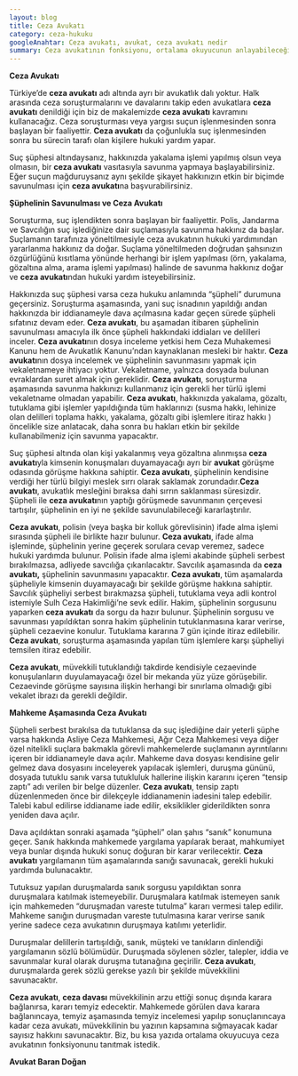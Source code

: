 ```yaml
---
layout: blog
title: Ceza Avukatı
category: ceza-hukuku
googleAnahtar: Ceza avukatı, avukat, ceza avukatı nedir
summary: Ceza avukatının fonksiyonu, ortalama okuyucunun anlayabileceği bir dille özetlenmiştir.
---
```


**Ceza Avukatı**

Türkiye’de **ceza avukatı** adı altında ayrı bir avukatlık dalı yoktur. Halk arasında ceza soruşturmalarını ve davalarını takip eden avukatlara **ceza avukatı** denildiği için biz de makalemizde **ceza avukatı** kavramını kullanacağız.
Ceza soruşturması veya yargısı suçun işlenmesinden sonra başlayan bir faaliyettir. **Ceza avukatı** da çoğunlukla suç işlenmesinden sonra bu sürecin tarafı olan kişilere hukuki yardım yapar.

Suç şüphesi altındaysanız, hakkınızda yakalama işlemi yapılmış olsun veya olmasın, bir **ceza avukatı** vasıtasıyla savunma yapmaya başlayabilirsiniz. Eğer suçun mağduruysanız aynı şekilde şikayet hakkınızın etkin bir biçimde savunulması için **ceza avukatı**na başvurabilirsiniz.


**Şüphelinin Savunulması ve Ceza Avukatı**


Soruşturma, suç işlendikten sonra başlayan bir faaliyettir. Polis, Jandarma ve Savcılığın suç işlediğinize dair suçlamasıyla savunma hakkınız da başlar. Suçlamanın tarafınıza yöneltilmesiyle ceza avukatının hukuki yardımından yararlanma hakkınız da doğar. Suçlama yöneltilmeden doğrudan şahsınızın özgürlüğünü kısıtlama yönünde herhangi bir işlem yapılması (örn, yakalama, gözaltına alma, arama işlemi yapılması) halinde de savunma hakkınız doğar ve **ceza avukatı**ndan hukuki yardım isteyebilirsiniz. 

Hakkınızda suç şüphesi varsa ceza hukuku anlamında “şüpheli” durumuna geçersiniz. Soruşturma aşamasında, yani suç isnadının yapıldığı andan hakkınızda bir iddianameyle dava açılmasına kadar geçen sürede şüpheli sıfatınız devam eder. **Ceza avukatı**, bu aşamadan itibaren şüphelinin savunulması amacıyla ilk önce şüpheli hakkındaki iddiaları ve delilleri inceler. **Ceza avukatı**nın dosya inceleme yetkisi hem Ceza Muhakemesi Kanunu hem de Avukatlık Kanunu’ndan kaynaklanan mesleki bir haktır. **Ceza avukatı**nın dosya incelemek ve şüphelinin savunmasını yapmak için vekaletnameye ihtiyacı yoktur. Vekaletname, yalnızca dosyada bulunan evraklardan suret almak için gereklidir. **Ceza avukatı**, soruşturma aşamasında savunma hakkınızı kullanmanız için gerekli her türlü işlemi vekaletname olmadan yapabilir. **Ceza avukatı**, hakkınızda yakalama, gözaltı, tutuklama gibi işlemler yapıldığında tüm haklarınızı (susma hakkı, lehinize olan delilleri toplama hakkı, yakalama, gözaltı gibi işlemlere itiraz hakkı ) öncelikle size anlatacak, daha sonra bu hakları etkin bir şekilde kullanabilmeniz için savunma yapacaktır.

Suç şüphesi altında olan kişi yakalanmış veya gözaltına alınmışsa **ceza avukatı**yla kimsenin konuşmaları duyamayacağı ayrı bir **avukat** görüşme odasında görüşme hakkına sahiptir. **Ceza avukatı**, şüphelinin kendisine verdiği her türlü bilgiyi meslek sırrı olarak saklamak zorundadır.**Ceza avukatı**,  avukatlık mesleğini bıraksa dahi sırrın saklanması süresizdir. Şüpheli ile **ceza avukatı**nın yaptığı görüşmede savunmanın çerçevesi tartışılır,  şüphelinin en iyi ne şekilde savunulabileceği kararlaştırılır. 

**Ceza avukatı**, polisin (veya başka bir kolluk görevlisinin) ifade alma işlemi sırasında şüpheli ile birlikte hazır bulunur.  **Ceza avukatı**, ifade alma işleminde, şüphelinin yerine geçerek sorulara cevap veremez, sadece hukuki yardımda bulunur. Polisin ifade alma işlemi akabinde şüpheli serbest bırakılmazsa, adliyede savcılığa çıkarılacaktır. Savcılık aşamasında da **ceza avukatı,** şüphelinin savunmasını yapacaktır. **Ceza avukatı**, tüm aşamalarda şüpheliyle kimsenin duyamayacağı bir şekilde görüşme hakkına sahiptir. Savcılık şüpheliyi serbest bırakmazsa şüpheli, tutuklama veya adli kontrol istemiyle Sulh Ceza Hakimliği’ne sevk edilir. Hakim, şüphelinin sorgusunu yaparken **ceza avukatı** da sorgu da hazır bulunur.  Şüphelinin sorgusu ve savunması yapıldıktan sonra hakim şüphelinin tutuklanmasına karar verirse, şüpheli cezaevine konulur. Tutuklama kararına 7 gün içinde itiraz edilebilir. **Ceza avukatı**, soruşturma aşamasında yapılan tüm işlemlere karşı şüpheliyi temsilen itiraz edebilir.

**Ceza avukatı**, müvekkili tutuklandığı takdirde kendisiyle cezaevinde konuşulanların duyulamayacağı özel bir mekanda yüz yüze görüşebilir. Cezaevinde görüşme sayısına ilişkin herhangi bir sınırlama olmadığı gibi vekalet ibrazı da gerekli değildir.

**Mahkeme Aşamasında Ceza Avukatı**


Şüpheli serbest bırakılsa da tutuklansa da suç işlediğine dair yeterli şüphe varsa hakkında Asliye Ceza Mahkemesi, Ağır Ceza Mahkemesi veya diğer özel nitelikli suçlara bakmakla görevli mahkemelerde suçlamanın ayrıntılarını içeren bir iddianameyle dava açılır. Mahkeme dava dosyası kendisine gelir gelmez dava dosyasını inceleyerek yapılacak işlemleri, duruşma gününü, dosyada tutuklu sanık varsa tutukluluk hallerine ilişkin kararını içeren “tensip zaptı” adı verilen bir belge düzenler. **Ceza avukatı**, tensip zaptı  düzenlenmeden önce bir dilekçeyle iddianamenin iadesini talep edebilir. Talebi kabul edilirse iddianame iade edilir, eksiklikler giderildikten sonra yeniden dava açılır. 

Dava açıldıktan sonraki aşamada “şüpheli” olan şahıs “sanık” konumuna geçer. Sanık hakkında mahkemede yargılama yapılarak beraat, mahkumiyet veya bunlar dışında hukuki sonuç doğuran bir karar verilecektir. **Ceza avukatı** yargılamanın tüm aşamalarında sanığı savunacak, gerekli hukuki yardımda bulunacaktır.

Tutuksuz yapılan duruşmalarda sanık sorgusu yapıldıktan sonra duruşmalara katılmak istemeyebilir. Duruşmalara katılmak istemeyen sanık için mahkemeden “duruşmadan vareste tutulma”  kararı vermesi talep edilir. Mahkeme sanığın duruşmadan vareste tutulmasına karar verirse sanık yerine sadece ceza avukatının duruşmaya katılımı yeterlidir.

Duruşmalar delillerin tartışıldığı, sanık, müşteki ve tanıkların dinlendiği yargılamanın sözlü bölümüdür. Duruşmada söylenen sözler, talepler, iddia ve savunmalar kural olarak duruşma tutanağına geçirilir. **Ceza avukatı**, duruşmalarda gerek sözlü gerekse yazılı bir şekilde müvekkilini savunacaktır.

**Ceza avukatı**, **ceza davası** müvekkilinin arzu ettiği sonuç dışında karara bağlanırsa, kararı temyiz edecektir.
Mahkemede görülen dava karara bağlanıncaya, temyiz aşamasında temyiz incelemesi yapılıp sonuçlanıncaya kadar ceza avukatı, müvekkilinin bu yazının kapsamına sığmayacak kadar sayısız hakkını savunacaktır. Biz, bu kısa yazıda ortalama okuyucuya  ceza avukatının fonksiyonunu tanıtmak istedik. 

**Avukat Baran Doğan**
